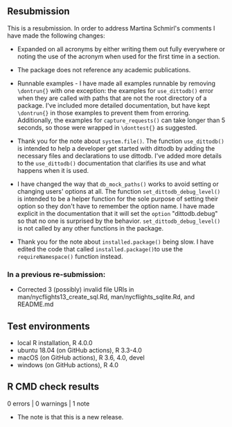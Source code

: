 ## Resubmission
This is a resubmission. In order to address Martina Schmirl's comments I have 
made the following changes:

* Expanded on all acronyms by either writing them out fully everywhere or noting 
  the use of the acronym when used for the first time in a section.

* The package does not reference any academic publications.

* Runnable examples - I have made all examples runnable by removing `\dontrun{}`
  with one exception: the examples for `use_dittodb()` error when they are 
  called with paths that are not the root directory of a package. I've included
  more detailed documentation, but have kept `\dontrun{}` in those examples to 
  prevent them from erroring. Additionally, the examples for 
  `capture_requests()` can take longer than 5 seconds, so those were wrapped in
  `\donttest{}` as suggested.

* Thank you for the note about `system.file()`. The function `use_dittodb()` is 
  intended to help a developer get started with dittodb by adding the necessary 
  files and declarations to use dittodb. I've added more details to the 
  `use_dittodb()` documentation that clarifies its use and what happens when it 
  is used. 

* I have changed the way that `db_mock_paths()` works to avoid setting or 
  changing users' options at all. The function `set_dittodb_debug_level()` is 
  intended to be a helper function for the sole purpose of setting their option 
  so they don't have to remember the option name. I have made explicit in the 
  documentation that it will set the `option` "dittodb.debug" so that no one is 
  surprised by the behavior. `set_dittodb_debug_level()` is not called by any 
  other functions in the package.

* Thank you for the note about `installed.package()` being slow. I have edited 
  the code that called `installed.package()`to use the `requireNamespace()` 
  function instead.

### In a previous re-submission:
* Corrected 3 (possibly) invalid file URIs in 
  man/nycflights13_create_sql.Rd, man/nycflights_sqlite.Rd, and README.md


## Test environments
* local R installation, R 4.0.0
* ubuntu 18.04 (on GitHub actions), R 3.3-4.0
* macOS (on GitHub actions), R 3.6, 4.0, devel
* windows (on GitHub actions), R 4.0

## R CMD check results

0 errors | 0 warnings | 1 note

* The note is that this is a new release.

